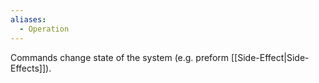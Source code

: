 ```yaml
---
aliases:
  - Operation
---
```

Commands change state of the system (e.g. preform [[Side-Effect|Side-Effects]]).
